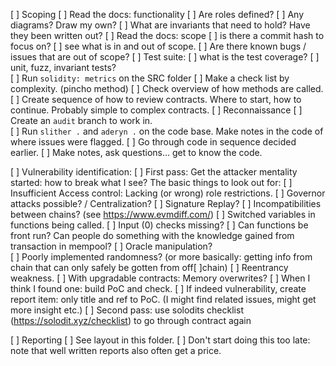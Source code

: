 [ ] Scoping
  [ ] Read the docs: functionality
    [ ] Are roles defined? 
    [ ] Any diagrams? Draw my own?
    [ ] What are invariants that need to hold? Have they been written out? 
  [ ] Read the docs: scope
    [ ] is there a commit hash to focus on? 
    [ ] see what is in and out of scope. 
    [ ] Are there known bugs / issues that are out of scope? 
  [ ] Test suite: 
    [ ] what is the test coverage?
    [ ] unit, fuzz, invariant tests?   
  [ ] Run `solidity: metrics` on the SRC folder
    [ ] Make a check list by complexity. (pincho method)
    [ ] Check overview of how methods are called. 
    [ ] Create sequence of how to review contracts. Where to start, how to continue. Probably simple to complex contracts. 
[ ] Reconnaissance
  [ ] Create an `audit` branch to work in.  
  [ ] Run `slither .` and `aderyn .` on the code base. Make notes in the code of where issues were flagged.
  [ ] Go through code in sequence decided earlier. 
  [ ] Make notes, ask questions... get to know the code. 

[ ] Vulnerability identification: 
  [ ] First pass: Get the attacker mentality started: how to break what I see? The basic things to look out for:
    [ ] Insufficient Access control: Lacking (or wrong) role restrictions. 
    [ ] Governor attacks possible? / Centralization? 
    [ ] Signature Replay? 
    [ ] Incompatibilities between chains? (see https://www.evmdiff.com/)
    [ ] Switched variables in functions being called. 
    [ ] Input (0) checks missing? 
    [ ] Can functions be front run? Can people do something with the knowledge gained from transaction in mempool? 
    [ ] Oracle manipulation?  
    [ ] Poorly implemented randomness? (or more basically: getting info from chain that can only safely be gotten from off[ ]chain)
    [ ] Reentrancy weakness. 
    [ ] With upgradable contracts: Memory overwrites?
  [ ] When I think I found one: build PoC and check.
    [ ] If indeed vulnerability, create report item: only title and ref to PoC. (I might find related issues, might get more insight etc.) 
  [ ] Second pass: use solodits checklist (https://solodit.xyz/checklist) to go through contract again 

[ ] Reporting
  [ ] See layout in this folder. 
  [ ] Don't start doing this too late: note that well written reports also often get a price.  